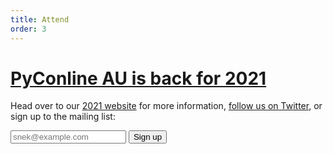 ```yaml
---
title: Attend
order: 3
---
```


# [PyConline AU is back for 2021](https://2021.pycon.org.au/)

Head over to our [2021 website](https://2021.pycon.org.au/) for more information, <a href="https://twitter.com/PyConAU">follow us on Twitter</a>, or sign up to the mailing list:

<form method='post' action='https://lists.linux.org.au/mailman/subscribe/pycon-au-announce' class='mailing-list-signup-form'>
    <input type='email' name='email' required placeholder='snek@example.com'>
    <button type='submit'>
        Sign up
    </button>
</form>
